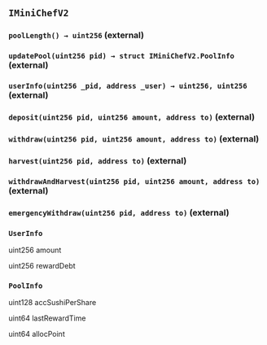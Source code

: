 ## `IMiniChefV2`






### `poolLength() → uint256` (external)





### `updatePool(uint256 pid) → struct IMiniChefV2.PoolInfo` (external)





### `userInfo(uint256 _pid, address _user) → uint256, uint256` (external)





### `deposit(uint256 pid, uint256 amount, address to)` (external)





### `withdraw(uint256 pid, uint256 amount, address to)` (external)





### `harvest(uint256 pid, address to)` (external)





### `withdrawAndHarvest(uint256 pid, uint256 amount, address to)` (external)





### `emergencyWithdraw(uint256 pid, address to)` (external)







### `UserInfo`


uint256 amount


uint256 rewardDebt


### `PoolInfo`


uint128 accSushiPerShare


uint64 lastRewardTime


uint64 allocPoint



